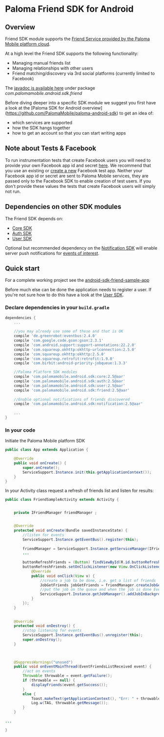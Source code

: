 # Paloma Friend SDK for Android

## Overview
Friend SDK module supports the [Friend Service provided by the Paloma Mobile platform cloud](http://54.251.112.144/docs/friend-service/index.html#_service_description).

At a high level the Friend SDK supports the following functionality:

* Managing manual friends list
* Managing relationships with other users
* Friend matching/discovery via 3rd social platforms (currently limited to Facebook)

The [javadoc is available here](http://palomamobile.github.io/paloma-android-sdk/docs/index.html) under package _com.palomamobile.android.sdk.friend_

Before diving deeper into a specific SDK module we suggest you first have a look at the [Paloma SDK for Android overview]
 (https://github.com/PalomaMobile/paloma-android-sdk) to get an idea of:

* which services are supported
* how the SDK hangs together
* how to get an account so that you can start writing apps

## Note about Tests & Facebook
To run instrumentation tests that create Facebook users you will need to provide your own Facebook app id and secret [here](./android-sdk-user-library/src/androidTest/res/values/strings.xml).
We recommend that you use an existing or [create a new](https://developers.facebook.com/quickstarts/?platform=android) Facebook test app.
Neither your Facebook app id or secret are sent to Paloma Mobile services, they are passed only to the Facebook SDK to enable
creation of test users. If you don't provide these values the tests that create Facebook users will simply not run.

## Dependencies on other SDK modules
The Friend SDK depends on:

* [Core SDK](../palomamobile-android-sdk-core)
* [Auth SDK](../palomamobile-android-sdk-auth)
* [User SDK](../palomamobile-android-sdk-user)

Optional but recommended dependency on the [Notification SDK](../palomamobile-android-sdk-notification)
will enable server push notifications for [events of interest](http://54.251.112.144/docs/friend-service/index.html#_notifications).


## Quick start

For a complete working project see the [android-sdk-friend-sample-app](../palomamobile-android-sdk-friend/android-sdk-friend-sample-app)

Before much else can be done the application needs to register a user. If you're not sure how to do this have a look 
at the [User SDK](../palomamobile-android-sdk-user).

### Declare dependencies in your `build.gradle`

```groovy
dependencies {
    ...
    
    //you may already use some of these and that is OK
    compile 'de.greenrobot:eventbus:2.4.0'
    compile 'com.google.code.gson:gson:2.3.1'
    compile 'com.android.support:support-annotations:22.2.0'
    compile 'com.squareup.okhttp:okhttp-urlconnection:2.5.0'
    compile 'com.squareup.okhttp:okhttp:2.5.0'
    compile 'com.squareup.retrofit:retrofit:1.9.0'
    compile 'com.birbit:android-priority-jobqueue:1.3.3'

    //Paloma Platform SDK modules
    compile 'com.palomamobile.android.sdk:core:2.5@aar'
    compile 'com.palomamobile.android.sdk:auth:2.5@aar'
    compile 'com.palomamobile.android.sdk:user:2.5@aar'
    compile 'com.palomamobile.android.sdk:friend:2.5@aar'
    
    //Enable optional notifications of friends discovered
    compile 'com.palomamobile.android.sdk:notification:2.5@aar'
    
    ... 
}
```

### In your code

Initiate the Paloma Mobile platform SDK

```java
public class App extends Application {

    @Override
    public void onCreate() {
        super.onCreate();
        ServiceSupport.Instance.init(this.getApplicationContext());
    }
}
```

In your Activity class request a refresh of friends list and listen for results:

```java
public class FriendSampleActivity extends Activity {


    private IFriendManager friendManager ;


    @Override
    protected void onCreate(Bundle savedInstanceState) {
        //listen for events
        ServiceSupport.Instance.getEventBus().register(this);
        
        friendManager = ServiceSupport.Instance.getServiceManager(IFriendManager.class);
        ...
        
        buttonRefreshFriends = (Button) findViewById(R.id.buttonRefreshFriends);
        buttonRefreshFriends.setOnClickListener(new View.OnClickListener() {
            @Override
            public void onClick(View v) {
                //create a job to be done, i.e. get a list of friends 
                JobGetFriends jobGetFriends = friendManager.createJobGetFriends();
                //put the job on the queue and when the job is done EventFriendsListReceived will be fired 
                ServiceSupport.Instance.getJobManager().addJobInBackground(jobGetFriends);
            }
        });
    }
    
    
    @Override
    protected void onDestroy() {
        //stop listening for events
        ServiceSupport.Instance.getEventBus().unregister(this);
        super.onDestroy();
    }
    

    
    @SuppressWarnings("unused")
    public void onEventMainThread(EventFriendsListReceived event) {
        //act on events
        Throwable throwable = event.getFailure();
        if (throwable == null) {
            displayFriends(event.getSuccess());
        }
        else {
            Toast.makeText(getApplicationContext(), "Err: " + throwable.getMessage(), Toast.LENGTH_SHORT).show();
            Log.w(TAG, throwable.getMessage());
        }
    }
    
...

}
```
